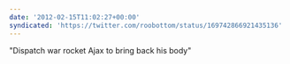```yaml
---
date: '2012-02-15T11:02:27+00:00'
syndicated: 'https://twitter.com/roobottom/status/169742866921435136'
---
```

"Dispatch war rocket Ajax to bring back his body"
